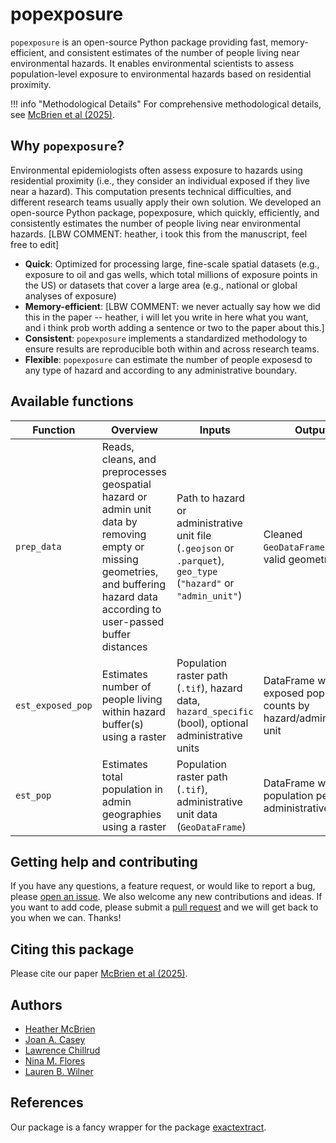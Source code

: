 # popexposure

`popexposure` is an open-source Python package providing fast, memory-efficient, and consistent estimates of the number of people living near environmental hazards. It enables environmental scientists to assess population-level exposure to environmental hazards based on residential proximity.

!!! info "Methodological Details"
    For comprehensive methodological details, see [McBrien et al (2025)]().

## Why `popexposure`?

Environmental epidemiologists often assess exposure to hazards using residential proximity (i.e., they consider an individual exposed if they live near a hazard). This computation presents technical difficulties, and different research teams usually apply their own solution. We developed an open-source Python package, popexposure, which quickly, efficiently, and consistently estimates the number of people living near environmental hazards. [LBW COMMENT: heather, i took this from the manuscript, feel free to edit]

- **Quick**: Optimized for processing large, fine-scale spatial datasets (e.g., exposure to oil and gas wells, which total millions of exposure points in the US) or datasets that cover a large area (e.g., national or global analyses of exposure)
- **Memory-efficient**: [LBW COMMENT: we never actually say how we did this in the paper -- heather, i will let you write in here what you want, and i think prob worth adding a sentence or two to the paper about this.]
- **Consistent**: `popexposure` implements a standardized methodology to ensure results are reproducible both within and across research teams.
- **Flexible**: `popexposure` can estimate the number of people exposesd to any type of hazard and according to any administrative boundary. 


## Available functions

| Function      | Overview                                                                 | Inputs                                                                                                      | Outputs                                                         |
| ------------- | ------------------------------------------------------------------------ | ----------------------------------------------------------------------------------------------------------- | --------------------------------------------------------------- |
| `prep_data`   | Reads, cleans, and preprocesses geospatial hazard or admin unit data by removing empty or missing geometries, and buffering hazard data according to user-passed buffer distances    | Path to hazard or administrative unit file (`.geojson` or `.parquet`), `geo_type` (`"hazard"` or `"admin_unit"`) | Cleaned `GeoDataFrame` with valid geometries                    |
| `est_exposed_pop` | Estimates number of people living within hazard buffer(s) using a raster | Population raster path (`.tif`), hazard data, `hazard_specific` (bool), optional administrative units              | DataFrame with exposed population counts by hazard/administrative unit |
| `est_pop`         | Estimates total population in admin geographies using a raster           | Population raster path (`.tif`), administrative unit data (`GeoDataFrame`)                                         | DataFrame with total population per administrative unit                |

<!-- ## What's Next?

<div class="grid cards" markdown>

-   :material-download:{ .lg .middle } **Installation**

    ---

    Get PopExposure installed and ready to use

    [:octicons-arrow-right-24: Installation Guide](installation.md)

-   :material-rocket-launch:{ .lg .middle } **Quick Start**

    ---

    Learn the basics with a step-by-step tutorial

    [:octicons-arrow-right-24: Quick Start](quickstart.md)

-   :material-book-open:{ .lg .middle } **Tutorials**

    ---

    Explore real-world examples and advanced use cases

    [:octicons-arrow-right-24: View Tutorials](tutorials/basic_usage.md)

-   :material-api:{ .lg .middle } **API Reference**

    ---

    Detailed documentation for all functions and classes

    [:octicons-arrow-right-24: API Docs](api/overview.md)

</div> -->

## Getting help and contributing

If you have any questions, a feature request, or would like to report a bug, please [open an issue](https://github.com/heathermcb/Pop_Exp/issues). We also welcome any new contributions and ideas. If you want to add code, please submit a [pull request](https://github.com/heathermcb/Pop_Exp/pulls) and we will get back to you when we can. Thanks!

## Citing this package

Please cite our paper [McBrien et al (2025)]().

## Authors

- [Heather McBrien](https://scholar.google.com/citations?user=0Hz3a1AAAAAJ&hl=en&oi=ao)
- [Joan A. Casey](https://scholar.google.com/citations?user=LjrwHBMAAAAJ&hl=en)
- [Lawrence Chillrud](https://scholar.google.com/citations?hl=en&user=HrSjGh0AAAAJ)
- [Nina M. Flores](https://scholar.google.com/citations?user=fkttN9UAAAAJ&hl=en&oi=ao)
- [Lauren B. Wilner](https://scholar.google.com/citations?user=rLX9LVYAAAAJ&hl=en&oi=ao)

## References

Our package is a fancy wrapper for the package [exactextract](https://pypi.org/project/exactextract/).
